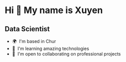 Hi 👋 My name is Xuyen
======================

Data Scientist
--------------

* 🌍  I'm based in Chur
* 🧠  I'm learning amazing technologies
* 🤝  I'm open to collaborating on professional projects
